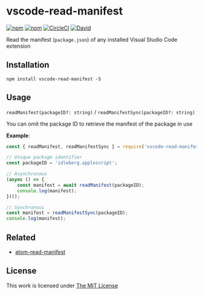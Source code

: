 # vscode-read-manifest

[![npm](https://flat.badgen.net/npm/license/vscode-read-manifest)](https://www.npmjs.org/package/vscode-read-manifest)
[![npm](https://flat.badgen.net/npm/v/vscode-read-manifest)](https://www.npmjs.org/package/vscode-read-manifest)
[![CircleCI](https://flat.badgen.net/circleci/github/idleberg/node-vscode-read-manifest)](https://circleci.com/gh/idleberg/node-vscode-read-manifest)
[![David](https://flat.badgen.net/david/dep/idleberg/node-vscode-read-manifest)](https://david-dm.org/idleberg/node-vscode-read-manifest)

Read the manifest (`package.json`) of any installed Visual Studio Code extension

## Installation

`npm install vscode-read-manifest -S`

## Usage

`readManifest(packageID?: string)` / `readManifestSync(packageID?: string)`

You can omit the package ID to retrieve the manifest of the package in use

**Example**:

```js
const { readManifest, readManifestSync } = require('vscode-read-manifest');

// Unique package identifier
const packageID = 'idleberg.applescript';

// Asynchronous
(async () => {
    const manifest = await readManifest(packageID);
    console.log(manifest);
})();

// Synchronous
const manifest = readManifestSync(packageID);
console.log(manifest);
```

## Related

- [atom-read-manifest](https://www.npmjs.com/package/atom-read-manifest)

## License

This work is licensed under [The MIT License](https://opensource.org/licenses/MIT)
